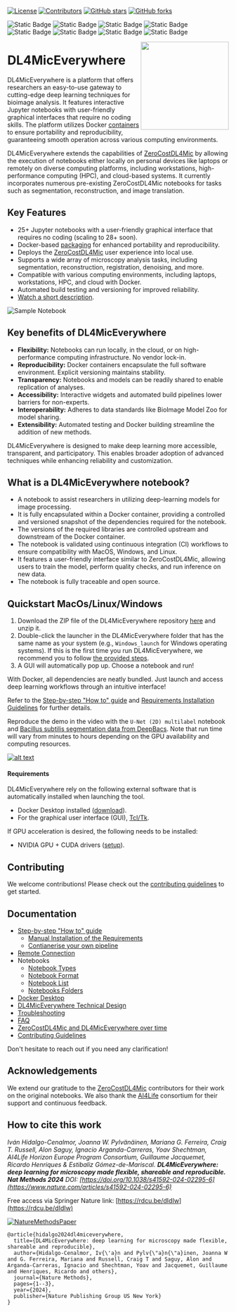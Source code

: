 [![License](https://img.shields.io/github/license/HenriquesLab/DL4MicEverywhere?color=Green)](https://github.com/HenriquesLab/DL4MicEverywhere/blob/main/LICENSE.txt)
[![Contributors](https://img.shields.io/github/contributors-anon/HenriquesLab/DL4MicEverywhere)](https://github.com/HenriquesLab/DL4MicEverywhere/graphs/contributors)
[![GitHub stars](https://img.shields.io/github/stars/HenriquesLab/DL4MicEverywhere?style=social)](https://github.com/HenriquesLab/DL4MicEverywhere/)
[![GitHub forks](https://img.shields.io/github/forks/HenriquesLab/DL4MicEverywhere?style=social)](https://github.com/HenriquesLab/DL4MicEverywhere/)

![Static Badge](https://img.shields.io/badge/binary_segmentation-3-blue?labelColor=white&color=gray)
![Static Badge](https://img.shields.io/badge/semantic_segmentation-1-blue?labelColor=white&color=gray)
![Static Badge](https://img.shields.io/badge/instance_segmentation-6-blue?labelColor=white&color=gray)
![Static Badge](https://img.shields.io/badge/object_detection-3-blue?labelColor=white&color=gray)
![Static Badge](https://img.shields.io/badge/denoising_&_restoration-6-blue?labelColor=white&color=gray)
![Static Badge](https://img.shields.io/badge/superresolution-3-blue?labelColor=white&color=gray)
![Static Badge](https://img.shields.io/badge/artificial_labelling-4-blue?labelColor=white&color=gray)
![Static Badge](https://img.shields.io/badge/registration-1-blue?labelColor=white&color=gray)

<!--
![Static Badge](https://img.shields.io/badge/macOS-9-blue?labelColor=white&color=orangered)
![Static Badge](https://img.shields.io/badge/Linux_&_Windows-5-blue?labelColor=white&color=orangered)
![Static Badge](https://img.shields.io/badge/GPU_connection-5-blue?labelColor=white&color=yellow)
-->

<img src="https://github.com/HenriquesLab/DL4MicEverywhere/blob/main/docs/logo/dl4miceverywhere-logo.png" align="right" width="200"/>

# DL4MicEverywhere

DL4MicEverywhere is a platform that offers researchers an easy-to-use gateway to cutting-edge deep learning techniques for bioimage analysis. It features interactive Jupyter notebooks with user-friendly graphical interfaces that require no coding skills. 
The platform utilizes Docker [containers](https://hub.docker.com/repository/docker/henriqueslab/dl4miceverywhere) to ensure portability and reproducibility, guaranteeing smooth operation across various computing environments.

DL4MicEverywhere extends the capabilities of [ZeroCostDL4Mic](https://github.com/HenriquesLab/ZeroCostDL4Mic) by allowing the execution of notebooks either locally on personal devices like laptops or remotely on diverse computing platforms, including workstations, high-performance computing (HPC), and cloud-based systems. 
It currently incorporates numerous pre-existing ZeroCostDL4Mic notebooks for tasks such as segmentation, reconstruction, and image translation.

## Key Features

- 25+ Jupyter notebooks with a user-friendly graphical interface that requires no coding (scaling to 28+ soon).
- Docker-based [packaging](https://hub.docker.com/repository/docker/henriqueslab/dl4miceverywhere) for enhanced portability and reproducibility.
- Deploys the [ZeroCostDL4Mic](https://github.com/HenriquesLab/ZeroCostDL4Mic) user experience into local use.
- Supports a wide array of microscopy analysis tasks, including segmentation, reconstruction, registration, denoising, and more.
- Compatible with various computing environments, including laptops, workstations, HPC, and cloud with Docker.
- Automated build testing and versioning for improved reliability.
- [Watch a short description](https://www.youtube.com/watch?v=kRIAls6oT4k).

![Sample Notebook](docs/images/policy.png)

## Key benefits of DL4MicEverywhere

- **Flexibility:** Notebooks can run locally, in the cloud, or on high-performance computing infrastructure. No vendor lock-in.
- **Reproducibility:** Docker containers encapsulate the full software environment. Explicit versioning maintains stability.
- **Transparency:** Notebooks and models can be readily shared to enable replication of analyses.
- **Accessibility:** Interactive widgets and automated build pipelines lower barriers for non-experts.
- **Interoperability:** Adheres to data standards like BioImage Model Zoo for model sharing.
- **Extensibility:** Automated testing and Docker building streamline the addition of new methods.

DL4MicEverywhere is designed to make deep learning more accessible, transparent, and participatory. This enables broader adoption of advanced techniques while enhancing reliability and customization.

## What is a DL4MicEverywhere notebook?

- A notebook to assist researchers in utilizing deep-learning models for image processing.
- It is fully encapsulated within a Docker container, providing a controlled and versioned snapshot of the dependencies required for the notebook.
- The versions of the required libraries are controlled upstream and downstream of the Docker container.
- The notebook is validated using continuous integration (CI) workflows to ensure compatibility with MacOS, Windows, and Linux.
- It features a user-friendly interface similar to ZeroCostDL4Mic, allowing users to train the model, perform quality checks, and run inference on new data.
- The notebook is fully traceable and open source.

## Quickstart MacOs/Linux/Windows

1. Download the ZIP file of the DL4MicEverywhere repository [here](https://github.com/HenriquesLab/DL4MicEverywhere/archive/refs/heads/main.zip) and unzip it.
2. Double-click the launcher in the DL4MicEverywhere folder that has the same name as your system (e.g., `Windows_launch` for Windows operating systems). If this is the first time you run DL4MicEverywhere, we recommend you to follow [the provided steps](https://github.com/HenriquesLab/DL4MicEverywhere/blob/main/docs/USER_GUIDE.md#run-dl4miceverywhere-for-the-first-time).
3. A GUI will automatically pop up. Choose a notebook and run!

With Docker, all dependencies are neatly bundled. Just launch and access deep learning workflows through an intuitive interface!

Refer to the [Step-by-step "How to" guide](docs/USER_GUIDE.md) and [Requirements Installation Guidelines](docs/REQUIREMENTS_INSTALLATION.md) for further details.

Reproduce the demo in the video with the `U-Net (2D) multilabel` notebook and [Bacillus subtilis segmentation data from DeepBacs](https://zenodo.org/records/5639253). Note that run time will vary from minutes to hours depending on the GPU availability and computing resources. 

[![alt text](https://github.com/HenriquesLab/DL4MicEverywhere/blob/documentation/Wiki%20images/STEP_BY_STEP.gif)](https://youtu.be/rUt1aG_AXh8?si=cz1j0rwVZbfDbCXG)

#### Requirements
DL4MicEverywhere rely on the following external software that is automatically installed when launching the tool.
- Docker Desktop installed ([download](https://www.docker.com/products/docker-desktop)).
- For the graphical user interface (GUI),  [Tcl/Tk](https://www.tcl.tk/).

If GPU acceleration is desired, the following needs to be installed:
- NVIDIA GPU + CUDA drivers ([setup](https://docs.nvidia.com/cuda/)).

## Contributing

We welcome contributions! Please check out the [contributing guidelines](CONTRIBUTING.md) to get started.

## Documentation
- [Step-by-step "How to" guide](docs/USER_GUIDE.md)
  - [Manual Installation of the Requirements](docs/REQUIREMENTS_INSTALLATION.md)
  - [Contianerise your own pipeline](https://github.com/HenriquesLab/DL4MicEverywhere/blob/main/docs/USER_GUIDE.md#5-containerise-your-own-pipelines-advanced-options)
- [Remote Connection](https://github.com/HenriquesLab/DL4MicEverywhere/blob/main/docs/REMOTE_CONNECTION.md)
- Notebooks
  - [Notebook Types](docs/NOTEBOOK_TYPES.md)
  - [Notebook Format](docs/FORMAT.md)
  - [Notebook List](docs/NOTEBOOKS.md)
  - [Notebooks Folders](https://github.com/HenriquesLab/DL4MicEverywhere/tree/main/notebooks)
- [Docker Desktop](docs/DOCKER_DESKTOP.md)
- [DL4MicEverywhere Technical Design](docs/DESIGN.md)
- [Troubleshooting](docs/TROUBLESHOOTING.md)
- [FAQ](docs/FAQ.md)
- [ZeroCostDL4Mic and DL4MicEverywhere over time](docs/DL4MicEverywhere_overtime.md)
- [Contributing Guidelines](CONTRIBUTING.md) 

Don't hesitate to reach out if you need any clarification!

## Acknowledgements

We extend our gratitude to the [ZeroCostDL4Mic](https://github.com/HenriquesLab/ZeroCostDL4Mic) contributors for their work on the original notebooks. We also thank the [AI4Life](https://ai4life.eurobioimaging.eu/) consortium for their support and continuous feedback.

## How to cite this work

_Iván Hidalgo-Cenalmor, Joanna W. Pylvänäinen, Mariana G. Ferreira, Craig T. Russell, Alon Saguy, Ignacio Arganda-Carreras, Yoav Shechtman, AI4Life Horizon Europe Program Consortium, Guillaume Jacquemet, Ricardo Henriques & Estibaliz Gómez-de-Mariscal.
**DL4MicEverywhere: deep learning for microscopy made flexible, shareable and reproducible.  Nat Methods 2024**
DOI: [https://doi.org/10.1038/s41592-024-02295-6](https://www.nature.com/articles/s41592-024-02295-6)_

Free access via Springer Nature link: [https://rdcu.be/dIdIw](https://rdcu.be/dIdIw)

[![NatureMethodsPaper](https://github.com/HenriquesLab/DL4MicEverywhere/blob/documentation/Wiki%20images/NatureMethod_Paper.png)](https://doi.org/10.1038/s41592-024-02295-6)

```
@article{hidalgo2024dl4miceverywhere,
  title={DL4MicEverywhere: deep learning for microscopy made flexible, shareable and reproducible},
  author={Hidalgo-Cenalmor, Iv{\'a}n and Pylv{\"a}n{\"a}inen, Joanna W and G. Ferreira, Mariana and Russell, Craig T and Saguy, Alon and Arganda-Carreras, Ignacio and Shechtman, Yoav and Jacquemet, Guillaume and Henriques, Ricardo and others},
  journal={Nature Methods},
  pages={1--3},
  year={2024},
  publisher={Nature Publishing Group US New York}
}
```
